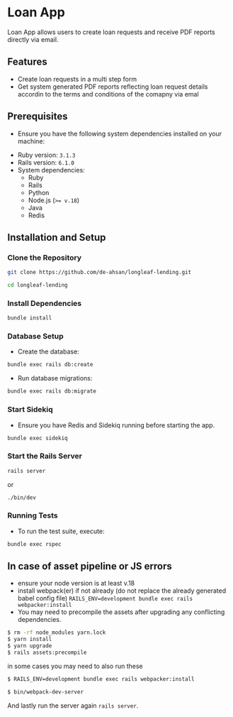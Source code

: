 # Loan App

Loan App allows users to create loan requests and receive PDF reports directly via email.

## Features
* Create loan requests in a multi step form
* Get system generated PDF reports reflecting loan request details accordin to the terms and conditions of the comapny via emal

## Prerequisites
* Ensure you have the following system dependencies installed on your machine:


- Ruby version: `3.1.3`
- Rails version: `6.1.0`
- System dependencies:
  - Ruby
  - Rails
  - Python
  - Node.js (`>= v.18`)
  - Java
  - Redis

## Installation and Setup

### Clone the Repository

```sh
git clone https://github.com/de-ahsan/longleaf-lending.git

cd longleaf-lending
```

### Install Dependencies
```sh
bundle install
```

### Database Setup
* Create the database:
```sh
bundle exec rails db:create
```
* Run database migrations:
```sh
bundle exec rails db:migrate
```

### Start Sidekiq
* Ensure you have Redis and Sidekiq running before starting the app.
```sh
bundle exec sidekiq
```

### Start the Rails Server
```sh
rails server
```

or
```sh
./bin/dev
```

### Running Tests
* To run the test suite, execute:

```sh
bundle exec rspec
```
## In case of asset pipeline or JS errors
* ensure your node version is at least v.18
* install webpack(er) if not already (do not replace the already generated babel config file)
`RAILS_ENV=development bundle exec rails webpacker:install`
* You may need to precompile the assets after upgrading any conflicting dependencies.
```sh
$ rm -rf node_modules yarn.lock
$ yarn install
$ yarn upgrade
$ rails assets:precompile
```
in some cases you may need to also run these
```sh
$ RAILS_ENV=development bundle exec rails webpacker:install

$ bin/webpack-dev-server
```
And lastly run the server again `rails server`.
